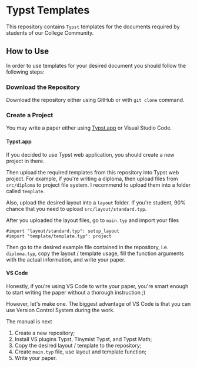 # Typst Templates

This repository contains `Typst` templates for the documents
required by students of our College Community.

## How to Use

In order to use templates for your desired document you
should follow the following steps:

### Download the Repository

Download the repository either using GitHub or with `git clone`
command.

### Create a Project

You may write a paper either using [Typst.app](https://typst.app)
or Visual Studio Code.

#### Typst.app

If you decided to use Typst web application, you should
create a new project in there.

Then upload the required templates from this repository into
Typst web project. For example, if you're writing a diploma,
then upload files from `src/diploma` to project file system.
I recommend to upload them into a folder called `template`.

Also, upload the desired layout into a `layout` folder.
If you're student, 90% chance that you need to upload `src/layout/standard.typ`.

After you uploaded the layout files, go to `main.typ` and
import your files

```typ
#import "layout/standard.typ": setup_layout
#import "template/template.typ": project
```

Then go to the desired example file contained in the
repository, i.e. `diploma.typ`, copy the layout / template usage,
fill the function arguments with the actual information,
and write your paper.

#### VS Code

Honestly, if you're using VS Code to write your paper, you're
smart enough to start writing the paper without a thorough
instruction ;)

However, let's make one. The biggest advantage of VS Code is
that you can use Version Control System during the work.

The manual is next

1. Create a new repository;
2. Install VS plugins Typst, Tinymist Typst, and Typst Math;
3. Copy the desired layout / template to the repository;
4. Create `main.typ` file, use layout and template function;
5. Write your paper.
